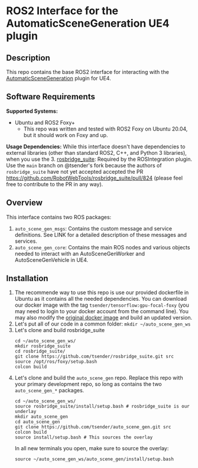# ROS2 Interface for the AutomaticSceneGeneration UE4 plugin

## Description

This repo contains the base ROS2 interface for interacting with the [AutomaticSceneGeneration](https://github.com/tsender/AutomaticSceneGeneration) plugin for UE4.

## Software Requirements

**Supported Systems:**
- Ubuntu and ROS2 Foxy+
  - This repo was written and tested with ROS2 Foxy on Ubuntu 20.04, but it should work on Foxy and up.

**Usage Dependencies:**
While this interface doesn't have dependencies to external libraries (other than standard ROS2, C++, and Python 3 libraries), when you use the
3. [rosbridge_suite](https://github.com/tsender/rosbridge_suite/tree/main): Required by the ROSIntegration plugin. Use the `main` branch on @tsender's fork because the authors of `rosbridge_suite` have not yet accepted accepted the PR https://github.com/RobotWebTools/rosbridge_suite/pull/824 (please feel free to contribute to the PR in any way).

## Overview

This interface contains two ROS packages:
1. `auto_scene_gen_msgs`: Contains the custom message and service definitions. See LINK for a detailed description of these messages and services.
2. `auto_scene_gen_core`: Contains the main ROS nodes and various objects needed to interact with an AutoSceneGenWorker and AutoSceneGenVehicle in UE4.

## Installation

1. The recommende way to use this repo is use our provided dockerfile in Ubuntu as it contains all the needed dependencies. You can download our docker image with the tag `tsender/tensorflow:gpu-focal-foxy` (you may need to login to your docker account from the command line). You may also modify the [original docker image](https://github.com/tsender/dockerfiles/blob/main/tensorflow_foxy/Dockerfile) and build an updated version.
2. Let's put all of our code in a common folder: `mkdir ~/auto_scene_gen_ws`
3. Let's clone and build rosbridge_suite
   ```
   cd ~/auto_scene_gen_ws/
   mkdir rosbridge_suite
   cd rosbridge_suite/
   git clone https://github.com/tsender/rosbridge_suite.git src
   source /opt/ros/foxy/setup.bash
   colcon build
   ```
3. Let's clone and build the `auto_scene_gen` repo. Replace this repo with your primary development repo, so long as contains the two `auto_scene_gen_*` packages.
   ```
   cd ~/auto_scene_gen_ws/
   source rosbridge_suite/install/setup.bash # rosbridge_suite is our underlay
   mkdir auto_scene_gen
   cd auto_scene_gen
   git clone https://github.com/tsender/auto_scene_gen.git src
   colcon build
   source install/setup.bash # This sources the overlay
   ```
   In all new terminals you open, make sure to source the overlay:
   ```
   source ~/auto_scene_gen_ws/auto_scene_gen/install/setup.bash
   ```
